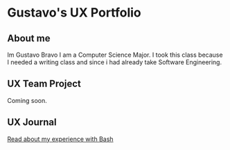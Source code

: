 # Gustavo's UX Portfolio

## About me
Im Gustavo Bravo I am a Computer Science Major. I took this class because I needed a writing class and since i had already take Software Engineering.

## UX Team Project

Coming soon.

## UX Journal

[Read about my experience with Bash](j01/)
